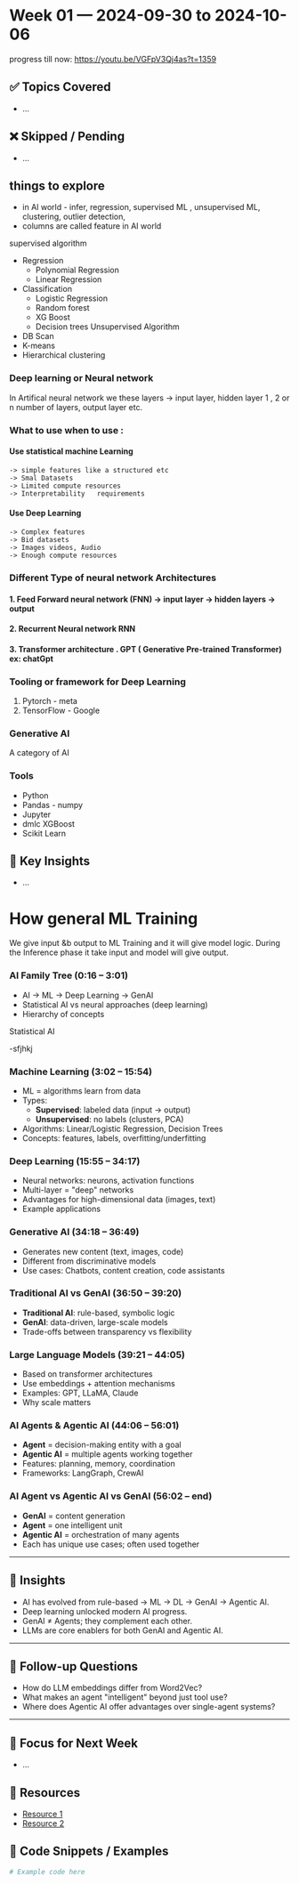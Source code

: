 # Week 01 — 2024-09-30 to 2024-10-06
progress till now: https://youtu.be/VGFpV3Qj4as?t=1359

## ✅ Topics Covered
- ...

## ❌ Skipped / Pending
- ...

## things to explore
- in AI world - infer, regression, supervised ML , unsupervised ML, clustering, outlier detection, 
- columns are called feature in AI world

supervised algorithm
- Regression
    - Polynomial Regression
    - Linear Regression
- Classification
    - Logistic Regression
    - Random forest
    - XG Boost
    - Decision trees
Unsupervised Algorithm
- DB Scan
- K-means
- Hierarchical clustering

###  Deep learning or Neural network
In Artifical neural network we these layers -> input layer, hidden layer 1 , 2 or n number of layers, output layer etc.

### What to use when to use :
#### Use statistical machine Learning
    -> simple features like a structured etc
    -> Smal Datasets
    -> Limited compute resources
    -> Interpretability   requirements
#### Use Deep Learning
    -> Complex features
    -> Bid datasets
    -> Images videos, Audio
    -> Enough compute resources

### Different Type of neural network Architectures
#### 1. Feed Forward neural network (FNN) -> input layer -> hidden layers -> output
#### 2. Recurrent Neural network RNN
#### 3. Transformer architecture . GPT ( Generative  Pre-trained Transformer) ex: chatGpt

### Tooling or framework for Deep Learning
1. Pytorch - meta
2. TensorFlow - Google

### Generative AI
A category of AI 




### Tools
- Python
- Pandas - numpy
- Jupyter
- dmlc XGBoost
- Scikit Learn


## 🔑 Key Insights
- ...
# How general ML Training
We give input &b output to ML Training and it will give model logic. During the Inference phase it take input and model will give output.

### AI Family Tree (0:16 – 3:01)
- AI → ML → Deep Learning → GenAI  
- Statistical AI vs neural approaches (deep learning)
- Hierarchy of concepts

Statistical AI

-sfjhkj 


### Machine Learning (3:02 – 15:54)
- ML = algorithms learn from data  
- Types:  
  - **Supervised**: labeled data (input → output)  
  - **Unsupervised**: no labels (clusters, PCA)  
- Algorithms: Linear/Logistic Regression, Decision Trees  
- Concepts: features, labels, overfitting/underfitting

### Deep Learning (15:55 – 34:17)
- Neural networks: neurons, activation functions  
- Multi-layer = "deep" networks  
- Advantages for high-dimensional data (images, text)  
- Example applications

### Generative AI (34:18 – 36:49)
- Generates new content (text, images, code)  
- Different from discriminative models  
- Use cases: Chatbots, content creation, code assistants

### Traditional AI vs GenAI (36:50 – 39:20)
- **Traditional AI**: rule-based, symbolic logic  
- **GenAI**: data-driven, large-scale models  
- Trade-offs between transparency vs flexibility

### Large Language Models (39:21 – 44:05)
- Based on transformer architectures  
- Use embeddings + attention mechanisms  
- Examples: GPT, LLaMA, Claude  
- Why scale matters

### AI Agents & Agentic AI (44:06 – 56:01)
- **Agent** = decision-making entity with a goal  
- **Agentic AI** = multiple agents working together  
- Features: planning, memory, coordination  
- Frameworks: LangGraph, CrewAI

### AI Agent vs Agentic AI vs GenAI (56:02 – end)
- **GenAI** = content generation  
- **Agent** = one intelligent unit  
- **Agentic AI** = orchestration of many agents  
- Each has unique use cases; often used together

---

## 🔑 Insights
- AI has evolved from rule-based → ML → DL → GenAI → Agentic AI.  
- Deep learning unlocked modern AI progress.  
- GenAI ≠ Agents; they complement each other.  
- LLMs are core enablers for both GenAI and Agentic AI.  

---

## 🎯 Follow-up Questions
- How do LLM embeddings differ from Word2Vec?  
- What makes an agent "intelligent" beyond just tool use?  
- Where does Agentic AI offer advantages over single-agent systems?  

---

## 🎯 Focus for Next Week
- ...

## 📂 Resources
- [Resource 1](link)
- [Resource 2](link)

## 📝 Code Snippets / Examples
```python
# Example code here
```

